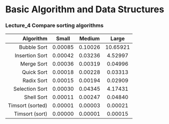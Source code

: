 # Basic Algorithm and Data Structures

### Lecture_4 Compare sorting algorithms

| Algorithm            | Small                | Medium               | Large                |
| --------------------: | :--------------------: | :--------------------: | :--------------------: |
| Bubble Sort          |              0.00085 |              0.10026 |             10.65921 |
| Insertion Sort       |              0.00042 |              0.03236 |              4.52997 |
| Merge Sort           |              0.00036 |              0.00319 |              0.04996 |
| Quick Sort           |              0.00018 |              0.00228 |              0.03313 |
| Radix Sort           |              0.00015 |              0.00194 |              0.02909 |
| Selection Sort       |              0.00030 |              0.04345 |              4.17431 |
| Shell Sort           |              0.00011 |              0.00247 |              0.04840 |
| Timsort (sorted)     |              0.00001 |              0.00003 |              0.00021 |
| Timsort (sort)       |              0.00000 |              0.00001 |              0.00015 |